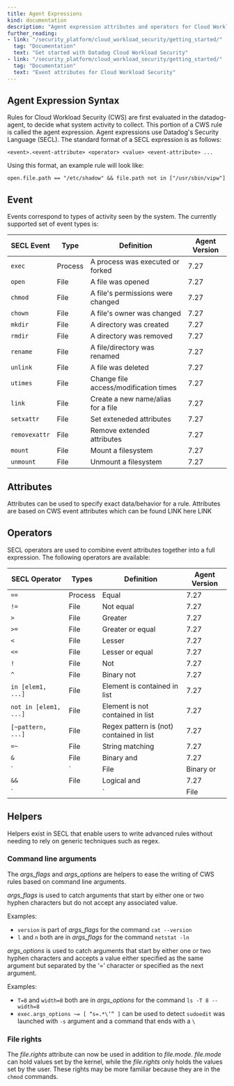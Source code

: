 ```yaml
---
title: Agent Expressions
kind: documentation
description: "Agent expression attributes and operators for Cloud Workload Security Rules"
further_reading:
- link: "/security_platform/cloud_workload_security/getting_started/"
  tag: "Documentation"
  text: "Get started with Datadog Cloud Workload Security"
- link: "/security_platform/cloud_workload_security/getting_started/"
  tag: "Documentation"
  text: "Event attributes for Cloud Workload Security"
---
```


## Agent Expression Syntax
Rules for Cloud Workload Security (CWS) are first evaluated in the datadog-agent, to decide what system activity to collect. This portion of a CWS rule is called the agent expression. Agent expressions use Datadog's Security Language (SECL). The standard format of a SECL expression is as follows:

```
<event>.<event-attribute> <operator> <value> <event-attribute> ...
```

Using this format, an example rule will look like:
```
open.file.path == "/etc/shadow" && file.path not in ["/usr/sbin/vipw"]
```

## Event
Events correspond to types of activity seen by the system. The currently supported set of event types is:

| SECL Event           | Type             |  Definition                           | Agent Version |
|----------------------|------------------|---------------------------------------|---------------|
| `exec`               | Process          | A process was executed or forked      | 7.27          |
| `open`               | File             | A file was opened                     | 7.27          |
| `chmod`              | File             | A file's permissions were changed     | 7.27          |
| `chown`              | File             | A file's owner was changed            | 7.27          |
| `mkdir`              | File             | A directory was created               | 7.27          |
| `rmdir`              | File             | A directory was removed               | 7.27          |
| `rename`             | File             | A file/directory was renamed          | 7.27          |
| `unlink`             | File             | A file was deleted                    | 7.27          |
| `utimes`             | File             | Change file access/modification times | 7.27          |
| `link`               | File             | Create a new name/alias for a file    | 7.27          |
| `setxattr`           | File             | Set exteneded attributes              | 7.27          |
| `removexattr`        | File             | Remove extended attributes            | 7.27          |
| `mount`              | File             | Mount a filesystem                    | 7.27          |
| `unmount`            | File             | Unmount a filesystem                  | 7.27          |

## Attributes
Attributes can be used to specify exact data/behavior for a rule. Attributes are based on CWS event attributes which can be found LINK here LINK

## Operators
SECL operators are used to comibine event attributes together into a full expression. The following operators are available:

| SECL Operator         | Types            |  Definition                           | Agent Version |
|-----------------------|------------------|---------------------------------------|---------------|
| `==`                  | Process          | Equal                                    | 7.27          |
| `!=`                  | File             | Not equal                                | 7.27          |
| `>`                   | File             | Greater                                  | 7.27          |
| `>=`                  | File             | Greater or equal                         | 7.27          |
| `<`                   | File             | Lesser                                   | 7.27          |
| `<=`                  | File             | Lesser or equal                          | 7.27          |
| `!`                   | File             | Not                                      | 7.27          |
| `^`                   | File             | Binary not                               | 7.27          |
| `in [elem1, ...]`     | File             | Element is contained in list             | 7.27          |
| `not in [elem1, ...]` | File             | Element is not contained in list         | 7.27          |
| `[~pattern, ...]`     | File             | Regex pattern is (not) contained in list | 7.27          |
| `=~`                  | File             | String matching                          | 7.27          |
| `&`                   | File             | Binary and                               | 7.27          |
| `|`                   | File             | Binary or                                | 7.27          |
| `&&`                  | File             | Logical and                              | 7.27          |
| `||`                  | File             | Logical or                               | 7.27          |

## Helpers
Helpers exist in SECL that enable users to write advanced rules without needing to rely on generic techniques such as regex.

### Command line arguments
The *args_flags* and *args_options* are helpers to ease the writing of CWS rules based on command line arguments.

*args_flags* is used to catch arguments that start by either one or two hyphen characters but do not accept any associated value.

Examples:
* `version` is part of *args_flags* for the command `cat --version`
* `l` and `n` both are in *args_flags* for the command `netstat -ln`

	
*args_options* is used to catch arguments that start by either one or two hyphen characters and accepts a value either specified as the same argument but separated by the ‘=’ character or specified as the next argument.

Examples:
* `T=8` and `width=8` both are in *args_options* for the command `ls -T 8 --width=8`
* `exec.args_options ~= [ “s=.*\’” ]` can be used to detect `sudoedit` was launched with `-s` argument and a command that ends with a `\`

### File rights

The *file.rights* attribute can now be used in addition to *file.mode*. *file.mode* can hold values set by the kernel, while the *file.rights* only holds the values set by the user. These rights may be more familiar because they are in the `chmod` commands.
